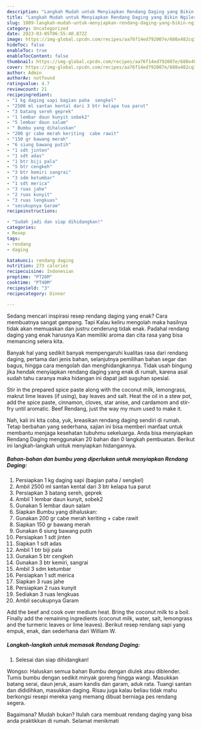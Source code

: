 ```yaml
---
description: "Langkah Mudah untuk Menyiapkan Rendang Daging yang Bikin Ngiler "
title: "Langkah Mudah untuk Menyiapkan Rendang Daging yang Bikin Ngiler "
slug: 1009-langkah-mudah-untuk-menyiapkan-rendang-daging-yang-bikin-ngiler
category: Uncategorized
date: 2023-03-05T06:55:40.872Z
image: https://img-global.cpcdn.com/recipes/aa76f14ed792007e/680x482cq70/rendang-daging-foto-resep-utama.jpg
hideToc: false
enableToc: true
enableTocContent: false
thumbnail: https://img-global.cpcdn.com/recipes/aa76f14ed792007e/680x482cq70/rendang-daging-foto-resep-utama.jpg
cover: https://img-global.cpcdn.com/recipes/aa76f14ed792007e/680x482cq70/rendang-daging-foto-resep-utama.jpg
author: Admin
authorAv: notfound
ratingvalue: 4.7
reviewcount: 21
recipeingredient:
- "1 kg daging sapi bagian paha  sengkel"
- "2500 ml santan kental dari 3 btr kelapa tua parut"
- "3 batang sereh geprek"
- "1 lembar daun kunyit sobek2"
- "5 lembar daun salam"
- " Bumbu yang dihaluskan"
- "200 gr cabe merah keriting  cabe rawit"
- "150 gr bawang merah"
- "6 siung bawang putih"
- "1 sdt jinten"
- "1 sdt adas"
- "1 btr biji pala"
- "5 btr cengkeh"
- "3 btr kemiri sangrai"
- "3 sdm ketumbar"
- "1 sdt merica"
- "3 ruas jahe"
- "2 ruas kunyit"
- "3 ruas lengkuas"
- "secukupnya Garam"
recipeinstructions:

- "Sudah jadi dan siap dihidangkan!"
categories:
- Resep
tags:
- rendang
- daging

katakunci: rendang daging 
nutrition: 273 calories
recipecuisine: Indonesian
preptime: "PT26M"
cooktime: "PT40M"
recipeyield: "3"
recipecategory: Dinner

---
```



Sedang mencari inspirasi resep rendang daging yang enak? Cara membuatnya sangat gampang. Tapi Kalau keliru mengolah maka hasilnya tidak akan memuaskan dan justru cenderung tidak enak. Padahal rendang daging yang enak harusnya Kan memiliki aroma dan cita rasa yang bisa memancing selera kita.


Banyak hal yang sedikit banyak mempengaruhi kualitas rasa dari rendang daging, pertama dari jenis bahan, selanjutnya pemilihan bahan segar dan bagus, hingga cara mengolah dan menghidangkannya. Tidak usah bingung jika hendak menyiapkan rendang daging yang enak di rumah, karena asal sudah tahu caranya maka hidangan ini dapat jadi suguhan spesial.

Stir in the prepared spice paste along with the coconut milk, lemongrass, makrut lime leaves (if using), bay leaves and salt. Heat the oil in a stew pot, add the spice paste, cinnamon, cloves, star anise, and cardamom and stir-fry until aromatic. Beef Rendang, just the way my mum used to make it.


Nah, kali ini kita coba, yuk, kreasikan rendang daging sendiri di rumah. Tetap berbahan yang sederhana, sajian ini bisa memberi manfaat untuk membantu menjaga kesehatan tubuhmu sekeluarga. Anda bisa menyiapkan Rendang Daging menggunakan 20 bahan dan 0 langkah pembuatan. Berikut ini langkah-langkah untuk menyiapkan hidangannya.

<!--inarticleads1-->

##### Bahan-bahan dan bumbu yang diperlukan untuk menyiapkan Rendang Daging:

1. Persiapkan 1 kg daging sapi (bagian paha / sengkel)
1. Ambil 2500 ml santan kental dari 3 btr kelapa tua parut
1. Persiapkan 3 batang sereh, geprek
1. Ambil 1 lembar daun kunyit, sobek2
1. Gunakan 5 lembar daun salam
1. Siapkan  Bumbu yang dihaluskan:
1. Gunakan 200 gr cabe merah keriting + cabe rawit
1. Siapkan 150 gr bawang merah
1. Gunakan 6 siung bawang putih
1. Persiapkan 1 sdt jinten
1. Siapkan 1 sdt adas
1. Ambil 1 btr biji pala
1. Gunakan 5 btr cengkeh
1. Gunakan 3 btr kemiri, sangrai
1. Ambil 3 sdm ketumbar
1. Persiapkan 1 sdt merica
1. Siapkan 3 ruas jahe
1. Persiapkan 2 ruas kunyit
1. Sediakan 3 ruas lengkuas
1. Ambil secukupnya Garam


Add the beef and cook over medium heat. Bring the coconut milk to a boil. Finally add the remaining ingredients (coconut milk, water, salt, lemongrass and the turmeric leaves or lime leaves). Berikut resep rendang sapi yang empuk, enak, dan sederhana dari William W. 

<!--inarticleads2-->

##### Langkah-langkah untuk memasak Rendang Daging:


1. Selesai dan siap dihidangkan!

Wongso: Haluskan semua bahan Bumbu dengan diulek atau diblender. Tumis bumbu dengan sedikit minyak goreng hingga wangi. Masukkan batang serai, daun jeruk, asam kandis dan garam, aduk rata. Tuangi santan dan dididihkan, masukkan daging. Risau juga kalau beliau tidak mahu berkongsi resepi mereka yang memang dibuat berniaga pes rendang segera. 

Bagaimana? Mudah bukan? Itulah cara membuat rendang daging yang bisa anda praktikkan di rumah. Selamat menikmati

